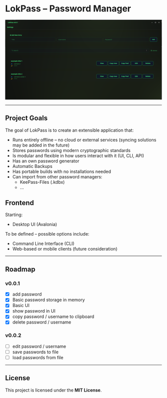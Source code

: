 # LokPass – Password Manager

![img.png](Screenshots/MainView.png)

---

## Project Goals

The goal of LokPass is to create an extensible application that:

- Runs entirely offline – no cloud or external services (syncing solutions may be added in the future)
- Stores passwords using modern cryptographic standards
- Is modular and flexible in how users interact with it (UI, CLI, API)
- Has an own password generator
- Automatic Backups
- Has portable builds with no installations needed
- Can import from other password managers:
  - KeePass-Files (.kdbx)
  - ...

## Frontend

Starting:

- Desktop UI (Avalonia)

To be defined – possible options include:

- Command Line Interface (CLI)
- Web-based or mobile clients (future consideration)

---

## Roadmap

### v0.0.1

- [x] add password
- [x] Basic password storage in memory
- [x] Basic UI
- [x] show password in UI
- [x] copy password / username to clipboard
- [x] delete password / username

### v0.0.2

- [ ] edit password / username
- [ ] save passwords to file
- [ ] load passwords from file

---

## License

This project is licensed under the **MIT License**.
